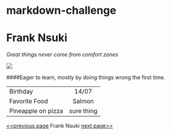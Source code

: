 # markdown-challenge

# Frank Nsuki

*Great things never come from comfort zones*

![](https://raw.githubusercontent.com/Fib88/markdown-challenge/master/Frank_picture.jpg)

####Eager to learn, mostly by doing things wrong the first time.

|     |         |
| ------------- |:-------------:| 
| Birthday     | 14/07 |  
| Favorite Food      | Salmon     | 
| Pineapple on pizza | sure thing | 





[<<previous page](https://github.com/Akenaftw/markdown-challenge) Frank Nsuki [next page>>](https://github.com/HendrikCromboom/markdown-challenge)
